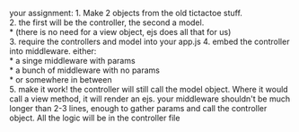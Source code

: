 your assignment: 
  	1. Make 2 objects from the old tictactoe stuff.  
  	2. the first will be the controller, the second a model.    
  	  * (there is no need for a view object, ejs does all that for us)  
  	3. require the controllers and model into your app.js
  	4. embed the controller into middleware.  either:  
  	  * a singe middleware with params  
  	  * a bunch of middleware with no params  
  	  * or somewhere in between  
  	5. make it work! the controller will still call the model object.  Where it would call a view method, it will render an ejs.  your middleware shouldn't be much longer than 2-3 lines, enough to gather params and call the controller object.  All the logic will be in the controller file
